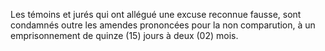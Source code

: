 Les témoins et jurés qui ont allégué une excuse reconnue fausse, sont condamnés outre les amendes prononcées pour la non comparution, à un emprisonnement de quinze (15) jours à deux (02) mois.